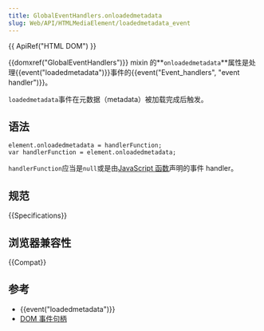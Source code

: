 ```yaml
---
title: GlobalEventHandlers.onloadedmetadata
slug: Web/API/HTMLMediaElement/loadedmetadata_event
---
```

{{ ApiRef("HTML DOM") }}

{{domxref("GlobalEventHandlers")}} mixin 的**`onloadedmetadata`**属性是处理{{event("loadedmetadata")}}事件的{{event("Event_handlers", "event handler")}}。

`loadedmetadata`事件在元数据（metadata）被加载完成后触发。

## 语法

```plain
element.onloadedmetadata = handlerFunction;
var handlerFunction = element.onloadedmetadata;
```

`handlerFunction`应当是`null`或是由[JavaScript 函数](/zh-CN/docs/Web/JavaScript/Reference/Functions)声明的事件 handler。

## 规范

{{Specifications}}

## 浏览器兼容性

{{Compat}}

## 参考

- {{event("loadedmetadata")}}
- [DOM 事件句柄](/zh-CN/docs/Web/Guide/Events/Event_handlers)
